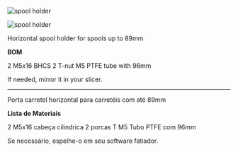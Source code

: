 ![spool holder](https://github.com/nexposito/VoronLegacy/blob/main/Spool%20Holder/Spool%20Holder%20v1.png)

![spool holder](https://github.com/nexposito/VoronLegacy/blob/main/Spool%20Holder/VORON%20Legacy%20Assembly%20v7.png)

Horizontal spool holder for spools up to 89mm

**BOM**

2 M5x16 BHCS
2 T-nut M5
PTFE tube with 96mm

If needed, mirror it in your slicer.

________________________________________________________________________________

Porta carretel horizontal para carretéis com até 89mm

**Lista de Materiais**

2 M5x16 cabeça cilindrica
2 porcas T M5
Tubo PTFE com 96mm

Se necessário, espelhe-o em seu software fatiador.
